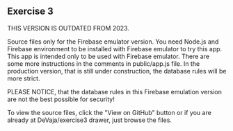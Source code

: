 ## Exercise 3

THIS VERSION IS OUTDATED FROM 2023.

Source files only for the Firebase emulator version.
You need Node.js and Firebase environment to be installed with Firebase emulator to try this app. This app is intended only to be used with Firebase emulator. There are some more instructions in the comments in public/app.js file. In the production version, that is still under construction, the database rules will be more strict.

PLEASE NOTICE, that the database rules in this Firebase emulation version are not the best possible for security!

To view the source files, click the "View on GitHub" button or if you are already at DeVaja/exercise3 drawer, just browse the files.